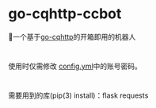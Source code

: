 # go-cqhttp-ccbot
🤖一个基于<a href="https://github.com/Mrs4s/go-cqhttp/releases">go-cqhttp</a>的开箱即用的机器人
#
使用时仅需修改 <a href="https://github.com/BlingCc233/cc_gohttp_bot/blob/main/config.yml">config.yml</a>中的账号密码。
#
需要用到的库(pip(3) install)：flask  requests
